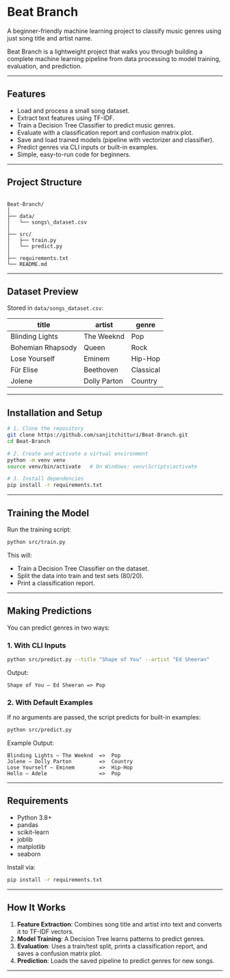 # Beat Branch

A beginner-friendly machine learning project to classify music genres using just song title and artist name.

Beat Branch is a lightweight project that walks you through building a complete machine learning pipeline from data processing to model training, evaluation, and prediction.

---

## Features

- Load and process a small song dataset.
- Extract text features using TF-IDF.  
- Train a Decision Tree Classifier to predict music genres.
- Evaluate with a classification report and confusion matrix plot.
- Save and load trained models (pipeline with vectorizer and classifier). 
- Predict genres via CLI inputs or built-in examples.
- Simple, easy-to-run code for beginners. 

---

## Project Structure

```

Beat-Branch/
│
├── data/
│   └── songs\_dataset.csv
│
├── src/
│   ├── train.py
│   └── predict.py
│
├── requirements.txt
└── README.md

````

---

## Dataset Preview

Stored in `data/songs_dataset.csv`:

| title             | artist        | genre     |
| ----------------- | ------------- | --------- |
| Blinding Lights   | The Weeknd    | Pop       |
| Bohemian Rhapsody | Queen         | Rock      |
| Lose Yourself     | Eminem        | Hip-Hop   |
| Für Elise         | Beethoven     | Classical |
| Jolene            | Dolly Parton  | Country   |

---

## Installation and Setup

```bash
# 1. Clone the repository
git clone https://github.com/sanjitchitturi/Beat-Branch.git
cd Beat-Branch

# 2. Create and activate a virtual environment
python -m venv venv
source venv/bin/activate   # On Windows: venv\Scripts\activate

# 3. Install dependencies
pip install -r requirements.txt
````

---

## Training the Model

Run the training script:

```bash
python src/train.py
```

This will:

* Train a Decision Tree Classifier on the dataset.
* Split the data into train and test sets (80/20).
* Print a classification report.

---

## Making Predictions

You can predict genres in two ways:

### 1. With CLI Inputs

```bash
python src/predict.py --title "Shape of You" --artist "Ed Sheeran"
```

Output:

```
Shape of You — Ed Sheeran => Pop
```

### 2. With Default Examples

If no arguments are passed, the script predicts for built-in examples:

```bash
python src/predict.py
```

Example Output:

```
Blinding Lights — The Weeknd  =>  Pop
Jolene — Dolly Parton         =>  Country
Lose Yourself — Eminem        =>  Hip-Hop
Hello — Adele                 =>  Pop
```

---

## Requirements

* Python 3.8+
* pandas
* scikit-learn
* joblib
* matplotlib
* seaborn

Install via:

```bash
pip install -r requirements.txt
```

---

## How It Works

1. **Feature Extraction**: Combines song title and artist into text and converts it to TF-IDF vectors.
2. **Model Training**: A Decision Tree learns patterns to predict genres.
3. **Evaluation**: Uses a train/test split, prints a classification report, and saves a confusion matrix plot.
4. **Prediction**: Loads the saved pipeline to predict genres for new songs.

---
